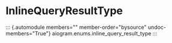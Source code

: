# InlineQueryResultType

::: {.automodule members="" member-order="bysource" undoc-members="True"}
aiogram.enums.inline_query_result_type
:::
